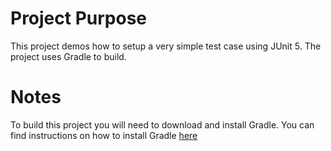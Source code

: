 # Project Purpose
This project demos how to setup a very simple test case using JUnit 5. The project uses Gradle to build.

# Notes
To build this project you will need to download and install Gradle. You can find instructions on how to install Gradle [here](https://gradle.org/install/)
